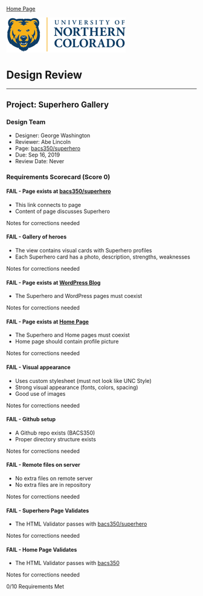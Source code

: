 [Home Page](/bacs350)

![Bear Logo](/bacs350/images/Bear_Logo.png)


# Design Review

---

## Project: Superhero Gallery

### Design Team
* Designer: George Washington
* Reviewer: Abe Lincoln
* Page: [bacs350/superhero](https://unco-bacs.org/bacs350/superhero)
* Due: Sep 16, 2019
* Review Date: Never


### Requirements Scorecard (Score 0)

#### FAIL - Page exists at [bacs350/superhero](https://unco-bacs.org/bacs350/superhero)

* This link connects to page
* Content of page discusses Superhero

Notes for corrections needed


#### FAIL - Gallery of heroes

* The view contains visual cards with Superhero profiles
* Each Superhero card has a photo, description, strengths, weaknesses

Notes for corrections needed


#### FAIL - Page exists at [WordPress Blog](https://unco-bacs.org)

* The Superhero and WordPress pages must coexist

Notes for corrections needed


#### FAIL - Page exists at [Home Page](https://unco-bacs.org/bacs350)

* The Superhero and Home pages must coexist
* Home page should contain profile picture

Notes for corrections needed


#### FAIL - Visual appearance

* Uses custom stylesheet (must not look like UNC Style)
* Strong visual appearance (fonts, colors, spacing)
* Good use of images

Notes for corrections needed


#### FAIL - Github setup

* A Github repo exists (BACS350)
* Proper directory structure exists

Notes for corrections needed


#### FAIL - Remote files on server

* No extra files on remote server
* No extra files are in repository

Notes for corrections needed


#### FAIL - Superhero Page Validates

* The HTML Validator passes with [bacs350/superhero](https://unco-bacs.org/bacs350/superhero)

Notes for corrections needed


#### FAIL - Home Page Validates

* The HTML Validator passes with [bacs350](https://unco-bacs.org/bacs350)

Notes for corrections needed


    
0/10 Requirements Met 

